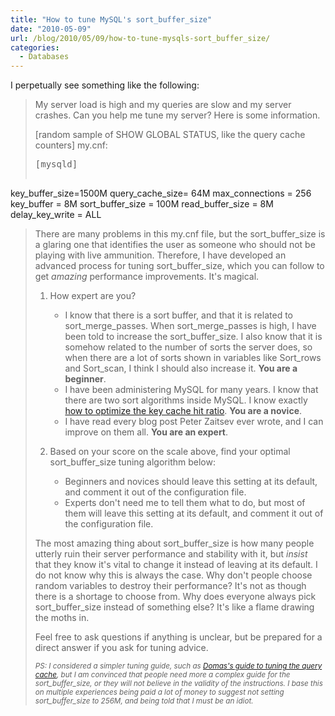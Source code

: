 ```yaml
---
title: "How to tune MySQL's sort_buffer_size"
date: "2010-05-09"
url: /blog/2010/05/09/how-to-tune-mysqls-sort_buffer_size/
categories:
  - Databases
---
```

I perpetually see something like the following:

> My server load is high and my queries are slow and my server crashes. Can you help me tune my server? Here is some information.
> 
> [random sample of SHOW GLOBAL STATUS, like the query cache counters] 
> my.cnf:
> 
> <pre>[mysqld]
key_buffer_size=1500M
query_cache_size= 64M
max_connections = 256
key_buffer = 8M
sort_buffer_size = 100M
read_buffer_size = 8M
delay_key_write = ALL
</pre></blockquote> 
> There are many problems in this my.cnf file, but the sort\_buffer\_size is a glaring one that identifies the user as someone who should not be playing with live ammunition. Therefore, I have developed an advanced process for tuning sort\_buffer\_size, which you can follow to get *amazing* performance improvements. It's magical.
> 
> 1.  How expert are you? 
>     *   I know that there is a sort buffer, and that it is related to sort\_merge\_passes. When sort\_merge\_passes is high, I have been told to increase the sort\_buffer\_size. I also know that it is somehow related to the number of sorts the server does, so when there are a lot of sorts shown in variables like Sort\_rows and Sort\_scan, I think I should also increase it. **You are a beginner**.
>     *   I have been administering MySQL for many years. I know that there are two sort algorithms inside MySQL. I know exactly [how to optimize the key cache hit ratio][1]. **You are a novice**.
>     *   I have read every blog post Peter Zaitsev ever wrote, and I can improve on them all. **You are an expert**.
> 2.  Based on your score on the scale above, find your optimal sort\_buffer\_size tuning algorithm below: 
>     *   Beginners and novices should leave this setting at its default, and comment it out of the configuration file.
>     *   Experts don't need me to tell them what to do, but most of them will leave this setting at its default, and comment it out of the configuration file.</ol> 
>     The most amazing thing about sort\_buffer\_size is how many people utterly ruin their server performance and stability with it, but *insist* that they know it's vital to change it instead of leaving at its default. I do not know why this is always the case. Why don't people choose random variables to destroy their performance? It's not as though there is a shortage to choose from. Why does everyone always pick sort\_buffer\_size instead of something else? It's like a flame drawing the moths in.
>     
>     Feel free to ask questions if anything is unclear, but be prepared for a direct answer if you ask for tuning advice.
>     
>     <small><em>PS: I considered a simpler tuning guide, such as <a href="http://mituzas.lt/2009/07/08/query-cache-tuning/">Domas's guide to tuning the query cache</a>, but I am convinced that people need more a complex guide for the sort_buffer_size, or they will not believe in the validity of the instructions. I base this on multiple experiences being paid a lot of money to suggest not setting sort_buffer_size to 256M, and being told that I must be an idiot.</em></small>

 [1]: http://www.mysqlperformanceblog.com/2010/02/28/why-you-should-ignore-mysqls-key-cache-hit-ratio/
